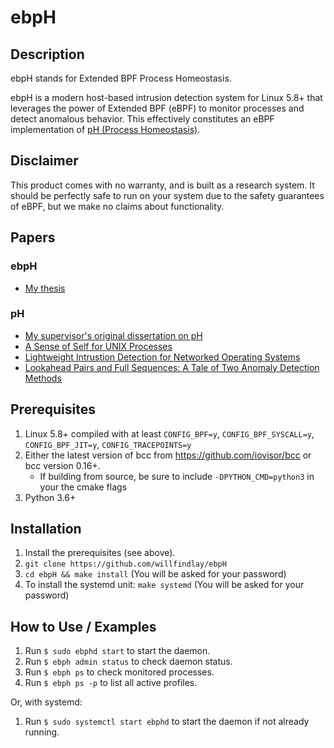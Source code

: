# ebpH

## Description

ebpH stands for Extended BPF Process Homeostasis.

ebpH is a modern host-based intrusion detection system for Linux 5.8+ that
leverages the power of Extended BPF (eBPF) to monitor processes and detect anomalous behavior.
This effectively constitutes an eBPF implementation of [pH (Process Homeostasis)](https://people.scs.carleton.ca/~mvvelzen/pH/pH.html).

## Disclaimer

This product comes with no warranty, and is built as a research system. It should be perfectly safe to run on your system due to the safety guarantees of eBPF, but we make no claims about functionality.

## Papers

### ebpH

- [My thesis](https://williamfindlay.com/written/thesis.pdf)

### pH

- [My supervisor's original dissertation on pH](https://people.scs.carleton.ca/~soma/pubs/soma-diss.pdf)
- [A Sense of Self for UNIX Processes](https://www.cs.unm.edu/~immsec/publications/ieee-sp-96-unix.pdf)
- [Lightweight Intrustion Detection for Networked Operating Systems](http://people.scs.carleton.ca/~soma/pubs/jcs1998.pdf)
- [Lookahead Pairs and Full Sequences: A Tale of Two Anomaly Detection Methods](http://people.scs.carleton.ca/~soma/pubs/inoue-albany2007.pdf)

## Prerequisites

1. Linux 5.8+ compiled with at least `CONFIG_BPF=y`, `CONFIG_BPF_SYSCALL=y`, `CONFIG_BPF_JIT=y`, `CONFIG_TRACEPOINTS=y`
1. Either the latest version of bcc from https://github.com/iovisor/bcc or bcc version 0.16+.
    - If building from source, be sure to include `-DPYTHON_CMD=python3` in your the cmake flags
1. Python 3.6+

## Installation

1. Install the prerequisites (see above).
1. `git clone https://github.com/willfindlay/ebpH`
1. `cd ebpH && make install` (You will be asked for your password)
1. To install the systemd unit: `make systemd` (You will be asked for your password)

## How to Use / Examples

1. Run `$ sudo ebphd start` to start the daemon.
1. Run `$ ebph admin status` to check daemon status.
1. Run `$ ebph ps` to check monitored processes.
1. Run `$ ebph ps -p` to list all active profiles.

Or, with systemd:

1. Run `$ sudo systemctl start ebphd` to start the daemon if not already running.
